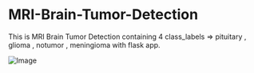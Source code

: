 # MRI-Brain-Tumor-Detection
This is MRI Brain Tumor Detection containing 4 class_labels => pituitary ,  glioma , notumor , meningioma  with flask app.

![Image](https://github.com/user-attachments/assets/794434cb-0e99-427b-a1d3-883f8f088dac)





